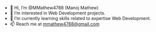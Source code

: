 - 👋 Hi, I’m @MMathew4788 (Manoj Mathew)
- 👀 I’m interested in Web Development projects.
- 🌱 I’m currently learning skills related to expertise Web Development.
- 📫 Reach me at mmathew4788@gmail.com

<!---
MMathew4788/MMathew4788 is a ✨ special ✨ repository because its `README.md` (this file) appears on your GitHub profile.
You can click the Preview link to take a look at your changes.
--->
